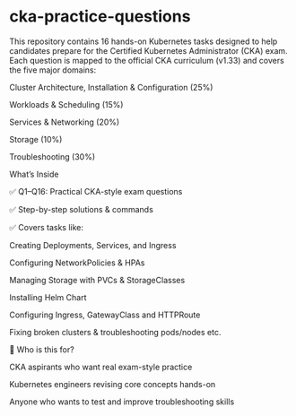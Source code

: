 # cka-practice-questions

This repository contains 16 hands-on Kubernetes tasks designed to help candidates prepare for the Certified Kubernetes Administrator (CKA) exam.
Each question is mapped to the official CKA curriculum (v1.33) and covers the five major domains:

Cluster Architecture, Installation & Configuration (25%)

Workloads & Scheduling (15%)

Services & Networking (20%)

Storage (10%)

Troubleshooting (30%)

What’s Inside

✅ Q1–Q16: Practical CKA-style exam questions

✅ Step-by-step solutions & commands

✅ Covers tasks like:

Creating Deployments, Services, and Ingress

Configuring NetworkPolicies & HPAs

Managing Storage with PVCs & StorageClasses

Installing Helm Chart

Configuring Ingress, GatewayClass and HTTPRoute

Fixing broken clusters & troubleshooting pods/nodes etc. 

🔹 Who is this for?

CKA aspirants who want real exam-style practice

Kubernetes engineers revising core concepts hands-on

Anyone who wants to test and improve troubleshooting skills
